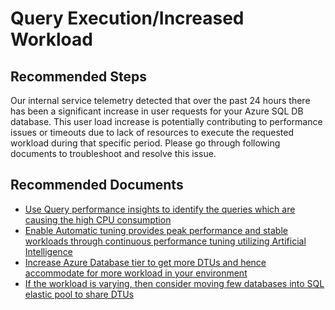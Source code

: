 <properties
    pageTitle="query execution/increased workload"
    description="query execution/increased workload"
    infoBubbleText="Found increased worload issuse with DB. See details on the right."
    service="microsoft.sql"
    resource="servers"
    authors="pxding"
    ms.author="pedin"
    displayOrder=""
    articleId="IsWorkLoadIssue_WL112688-E6C3-1004-B3D3-188FD8FC30EA"
    supportTopicIds=""
    resourceTags="databases, servers"
    productPesIds="13491"
    selfHelpType="generic"
    cloudEnvironments="public"
/>

# Query Execution/Increased Workload

## **Recommended Steps**

Our internal service telemetry detected that over the past 24 hours there has been a significant increase in user requests for your Azure SQL DB database. This user load increase is potentially contributing to performance issues or timeouts due to lack of resources to execute the requested workload during that specific period. Please go through following documents to troubleshoot and resolve this issue.

## **Recommended Documents**

* [Use Query performance insights to identify the queries which are causing the high CPU consumption](https://docs.microsoft.com/azure/sql-database/sql-database-query-performance)
* [Enable Automatic tuning provides peak performance and stable workloads through continuous performance tuning utilizing Artificial Intelligence](https://docs.microsoft.com/azure/sql-database/sql-database-automatic-tuning)
* [Increase Azure Database tier to get more DTUs and hence accommodate for more workload in your environment](https://azure.microsoft.com/pricing/details/sql-database/single)
* [If the workload is varying, then consider moving few databases into SQL elastic pool to share DTUs](https://docs.microsoft.com/azure/sql-database/sql-database-elastic-pool)
